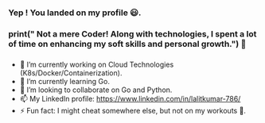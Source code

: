 ### Yep ! You landed on my profile 😃.
### print(" Not a mere Coder! Along with technologies, I spent a lot of time on enhancing my soft skills and personal growth.") 👋
### 
- 🔭 I’m currently working on Cloud Technologies (K8s/Docker/Containerization).
- 🌱 I’m currently learning Go.
- 👯 I’m looking to collaborate on Go and Python.
- 📫 My LinkedIn profile: https://www.linkedin.com/in/lalitkumar-786/ 
- ⚡ Fun fact: I might cheat somewhere else, but not on my workouts 💪.  
<!--
**lalitkumar-786/lalitkumar-786** is a ✨ _special_ ✨ repository because its `README.md` (this file) appears on your GitHub profile.

Here are some ideas to get you started:

- 🔭 I’m currently working on Cloud Technologies (K8s/Docker/Containerization).
- 🌱 I’m currently learning Go.
- 👯 I’m looking to collaborate on Go and Python.
- 📫 My LinkedIn profile: https://www.linkedin.com/in/lalitkumar-786/ 
- ⚡ Fun fact: I might cheat somewhere else, but not on my workouts 💪.  
-->
